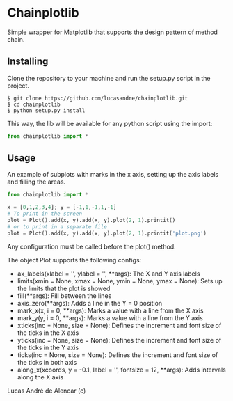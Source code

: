 # Chainplotlib

Simple wrapper for Matplotlib that supports the design pattern of method chain.

## Installing

Clone the repository to your machine and run the setup.py script in the project.

```
$ git clone https://github.com/lucasandre/chainplotlib.git
$ cd chainplotlib
$ python setup.py install
```

This way, the lib will be available for any python script using the import:

```python
from chainplotlib import *
```

## Usage

An example of subplots with marks in the x axis, setting up the axis labels and filling the areas.

```python
from chainplotlib import *

x = [0,1,2,3,4]; y = [-1,1,-1,1,-1]
# To print in the screen
plot = Plot().add(x, y).add(x, y).plot(2, 1).printit()
# or to print in a separate file
plot = Plot().add(x, y).add(x, y).plot(2, 1).printit('plot.png')
```

Any configuration must be called before the plot() method:

The object Plot supports the following configs:

* ax_labels(xlabel = '', ylabel = '', **args): The X and Y axis labels
* limits(xmin = None, xmax = None, ymin = None, ymax = None): Sets up the limits that the plot is showed
* fill(**args): Fill between the lines
* axis_zero(**args): Adds a line in the Y = 0 position
* mark_x(x, i = 0, **args): Marks a value with a line from the X axis
* mark_y(y, i = 0, **args): Marks a value with a line from the Y axis
* xticks(inc = None, size = None): Defines the increment and font size of the ticks in the X axis
* yticks(inc = None, size = None): Defines the increment and font size of the ticks in the Y axis
* ticks(inc = None, size = None): Defines the increment and font size of the ticks in both axis
* along_x(xcoords, y = -0.1, label = '', fontsize = 12, **args): Adds intervals along the X axis

Lucas André de Alencar (c)
